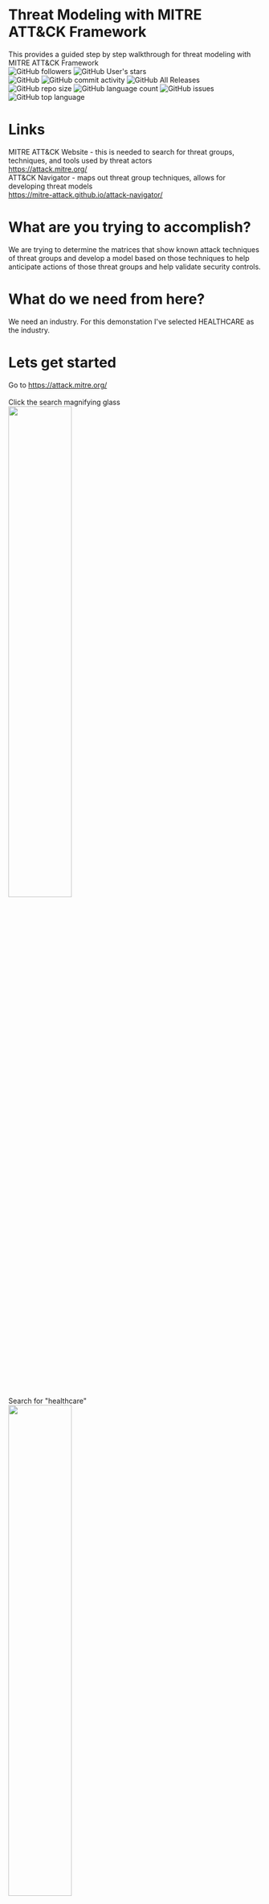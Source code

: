 # Threat Modeling with MITRE ATT&CK Framework 
This provides a guided step by step walkthrough for threat modeling with MITRE ATT&amp;CK Framework<BR />
<img alt="GitHub followers" src="https://img.shields.io/github/followers/bvoris?style=social">
<img alt="GitHub User's stars" src="https://img.shields.io/github/stars/bvoris?style=social"><BR />
<img alt="GitHub" src="https://img.shields.io/github/license/bvoris/mitreattackthreatmodeling">
<img alt="GitHub commit activity" src="https://img.shields.io/github/commit-activity/m/bvoris/mitreattackthreatmodeling">
<img alt="GitHub All Releases" src="https://img.shields.io/github/downloads/bvoris/mitreattackthreatmodeling/total">
<img alt="GitHub repo size" src="https://img.shields.io/github/repo-size/bvoris/mitreattackthreatmodeling">
<img alt="GitHub language count" src="https://img.shields.io/github/languages/count/bvoris/mitreattackthreatmodeling">
<img alt="GitHub issues" src="https://img.shields.io/github/issues/bvoris/mitreattackthreatmodeling">
<img alt="GitHub top language" src="https://img.shields.io/github/languages/top/bvoris/mitreattackthreatmodeling">


# Links
MITRE ATT&CK Website - this is needed to search for threat groups, techniques, and tools used by threat actors <BR />
https://attack.mitre.org/ <BR />
ATT&CK Navigator - maps out threat group techniques, allows for developing threat models <BR />
https://mitre-attack.github.io/attack-navigator/ <BR />

# What are you trying to accomplish?
We are trying to determine the matrices that show known attack techniques of threat groups and develop a model based on those techniques to help anticipate actions of those threat groups and help validate security controls.

# What do we need from here?
We need an industry. For this demonstation I've selected HEALTHCARE as the industry. <BR />

# Lets get started
Go to https://attack.mitre.org/<BR /><BR />
Click the search magnifying glass<BR />
<IMG SRC="https://github.com/bvoris/mitreattackthreatmodeling/blob/main/images/01search.png?raw=true" WIDTH=50% HEIGHT=50%><BR /><BR />
Search for "healthcare"<BR />
<IMG SRC="https://github.com/bvoris/mitreattackthreatmodeling/blob/main/images/02searchhealthcare.png?raw=true" WIDTH=50% HEIGHT=50%><BR /><BR />
For simplicity we will select two threat groups APT 40/Leviathan and APT 41<BR /><BR />
Now lets go to https://mitre-attack.github.io/attack-navigator/ <BR />
<IMG SRC="https://github.com/bvoris/mitreattackthreatmodeling/blob/main/images/03navigator.png?raw=true" WIDTH=50% HEIGHT=50%><BR /><BR />
Lets create a new layer<BR />
<IMG SRC="https://github.com/bvoris/mitreattackthreatmodeling/blob/main/images/04createnewlayer.png?raw=true" WIDTH=50% HEIGHT=50%><BR /><BR />
Select Enterprise under create new layer<BR />
<IMG SRC="https://github.com/bvoris/mitreattackthreatmodeling/blob/main/images/05selectenterpriseincreatenew%20layer.png?raw=true" WIDTH=50% HEIGHT=50%><BR /><BR />
Click on the layer and name it to the threat group<BR />
<IMG SRC="https://github.com/bvoris/mitreattackthreatmodeling/blob/main/images/06clicklayerintheupperleftandnamethelayer.png?raw=true" WIDTH=50% HEIGHT=50%><BR /><BR />
The change will be reflect in the layer name<BR />
<IMG SRC="https://github.com/bvoris/mitreattackthreatmodeling/blob/main/images/07layernamedAPT40.png?raw=true" WIDTH=50% HEIGHT=50%><BR /><BR />
Click the magnifying glass under selection controls<BR />
<IMG SRC="https://github.com/bvoris/mitreattackthreatmodeling/blob/main/images/08clickthemagnifyingglass.png?raw=true" WIDTH=50% HEIGHT=50%><BR /><BR />
Search for the Threat Group in the search field<BR />
<IMG SRC="https://github.com/bvoris/mitreattackthreatmodeling/blob/main/images/09clickselectnexttothethreatgroupname.png?raw=true" WIDTH=50% HEIGHT=50%><BR /><BR />
Click select next to the threat group<BR />
<IMG SRC="https://github.com/bvoris/mitreattackthreatmodeling/blob/main/images/09clickselectnexttothethreatgroupname.png?raw=true" WIDTH=50% HEIGHT=50%><BR /><BR />
Selected techniques should now appear highlighted<BR />
<IMG SRC="https://github.com/bvoris/mitreattackthreatmodeling/blob/main/images/10oncethethreatgrouphasbeenselectedtheywill%20behighlighted.png?raw=true" WIDTH=50% HEIGHT=50%><BR /><BR />
Now we want a bit more visibility in the techniques so we will select a color<BR />
<IMG SRC="https://github.com/bvoris/mitreattackthreatmodeling/blob/main/images/11undertechniquecontrolsselectacolor.png?raw=true" WIDTH=50% HEIGHT=50%><BR /><BR />
The attack techniques should now be colored.<BR />
<IMG SRC="https://github.com/bvoris/mitreattackthreatmodeling/blob/main/images/12allattacktechniquescolored.png?raw=true" WIDTH=50% HEIGHT=50%><BR /><BR />
Now we need to add a score to provide a value or weight to the attack techniques<BR />
<IMG SRC="https://github.com/bvoris/mitreattackthreatmodeling/blob/main/images/13clickscore.png?raw=true" WIDTH=50% HEIGHT=50%><BR /><BR />
Set the value for score to 1<BR />
<IMG SRC="https://github.com/bvoris/mitreattackthreatmodeling/blob/main/images/14score1.png?raw=true" WIDTH=50% HEIGHT=50%><BR /><BR />  

# We've added our first known threat group now we need to add more for the industry we selected.
For this exercise we will add one more, but keep in mind you can add as many as you need for your threat model.  

Lets add one more by clicking the + <BR />  
<IMG SRC="https://github.com/bvoris/mitreattackthreatmodeling/blob/main/images/15clickthe+tocreateanewtab.png?raw=true"><BR /><BR />

<BR /><BR />
## Connect with me at

<a href="https://twitter.com/HMInfoSecViking?ref_src=twsrc%5Etfw"><IMG SRC="https://github.com/bvoris/bvoris/blob/master/twitter.jpg" WIDTH=10% HEIGHT=10%></a>

<a href="https://www.linkedin.com/in/brad-voris" target="_blank"><IMG SRC="https://github.com/bvoris/bvoris/blob/master/linkedin.png" WIDTH=10% HEIGHT=4% ALIGN=RIGHT></a>

<BR /><BR />
<BR /><BR />

<A HREF="https://www.victimoftechnology.com">Victim Of Technology<A />
<BR /><BR />
<A HREF="https://www.cyberforgesecurity.com">Cyber Forge Security, Inc.<A />
<BR /><BR />
